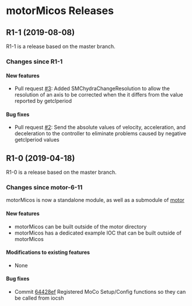 # motorMicos Releases

## __R1-1 (2019-08-08)__
R1-1 is a release based on the master branch.  

### Changes since R1-1

#### New features
* Pull request [#3](https://github.com/epics-motor/motorMicos/pull/3): Added SMChydraChangeResolution to allow the resolution of an axis to be corrected when the it differs from the value reported by getclperiod

#### Bug fixes
* Pull request [#2](https://github.com/epics-motor/motorMicos/pull/2): Send the absolute values of velocity, acceleration, and deceleration to the controller to eliminate problems caused by negative getclperiod values

## __R1-0 (2019-04-18)__
R1-0 is a release based on the master branch.  

### Changes since motor-6-11

motorMicos is now a standalone module, as well as a submodule of [motor](https://github.com/epics-modules/motor)

#### New features
* motorMicos can be built outside of the motor directory
* motorMicos has a dedicated example IOC that can be built outside of motorMicos

#### Modifications to existing features
* None

#### Bug fixes
* Commit [64428ef](https://github.com/epics-motor/motorMicos/commit/64428efa4b2d5e202fa0d5d019e4730997e5d0ff) Registered MoCo Setup/Config functions so they can be called from iocsh
